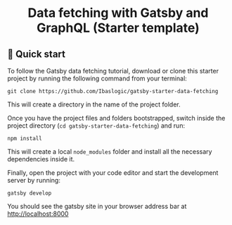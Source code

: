 <h1 align="center">
  Data fetching with Gatsby and GraphQL (Starter template)
</h1>

## 🚀 Quick start

To follow the Gatsby data fetching tutorial, download or clone this starter project by running the following command from your terminal:

```shell
git clone https://github.com/Ibaslogic/gatsby-starter-data-fetching
```

This will create a directory in the name of the project folder.

Once you have the project files and folders bootstrapped, switch inside the project directory (`cd gatsby-starter-data-fetching`) and run:

```
npm install
```

This will create a local `node_modules` folder and install all the necessary dependencies inside it.

Finally, open the project with your code editor and start the development server by running:

```
gatsby develop
```

You should see the gatsby site in your browser address bar at [http://localhost:8000](http://localhost:8000)
